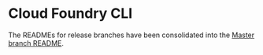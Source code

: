 # Cloud Foundry CLI   

The READMEs for release branches have been consolidated into the [Master branch
README](https://github.com/cloudfoundry/cli/blob/master/README.md).
